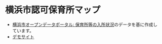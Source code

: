 # 横浜市認可保育所マップ

- [横浜市オープンデータポータル: 保育所等の入所状況](https://data.city.yokohama.lg.jp/dataset/kodomo_nyusho-jokyo)のデータを基に作成しています。
- [デモサイト](https://yokohama-ninka-hoikusho-map.streamlit.app/)
